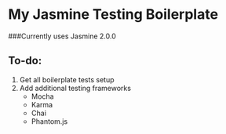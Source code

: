 My Jasmine Testing Boilerplate
===

###Currently uses Jasmine 2.0.0

To-do:
---
1. Get all boilerplate tests setup
1. Add additional testing frameworks
    * Mocha
    * Karma
    * Chai
    * Phantom.js
